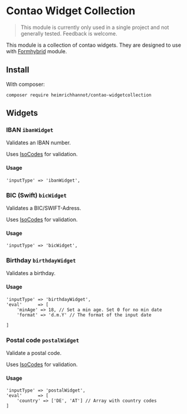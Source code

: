 # Contao Widget Collection

> This module is currently only used in a single project and not generally tested. Feedback is welcome.

This module is a collection of contao widgets. They are designed to use with [Formhybrid](https://github.com/heimrichhannot/contao-formhybrid) module. 


## Install

With composer:

```
composer require heimrichhannot/contao-widgetcollection
```


## Widgets


### IBAN `ibanWidget`

Validates an IBAN number.

Uses [IsoCodes](https://github.com/ronanguilloux/IsoCodes) for validation.

#### Usage

```
'inputType' => 'ibanWidget',
```


### BIC (Swift) `bicWidget`

Validates a BIC/SWIFT-Adress.

Uses [IsoCodes](https://github.com/ronanguilloux/IsoCodes) for validation.

#### Usage

```
'inputType' => 'bicWidget',
```


### Birthday `birthdayWidget`

Validates a birthday.

#### Usage

```
'inputType' => 'birthdayWidget',
'eval'      => [
    'minAge' => 18, // Set a min age. Set 0 for no min date
    'format' => 'd.m.Y' // The format of the input date
   
]
```


### Postal code `postalWidget`

Validate a postal code.

Uses [IsoCodes](https://github.com/ronanguilloux/IsoCodes) for validation.

#### Usage

```
'inputType' => 'postalWidget',
'eval'      => [
    'country' => ['DE', 'AT'] // Array with country codes
]
```